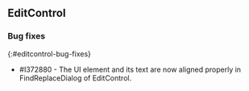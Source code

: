 ## EditControl

### Bug fixes
{:#editcontrol-bug-fixes}

* \#I372880 - The UI element and its text are now aligned properly in FindReplaceDialog of EditControl.


